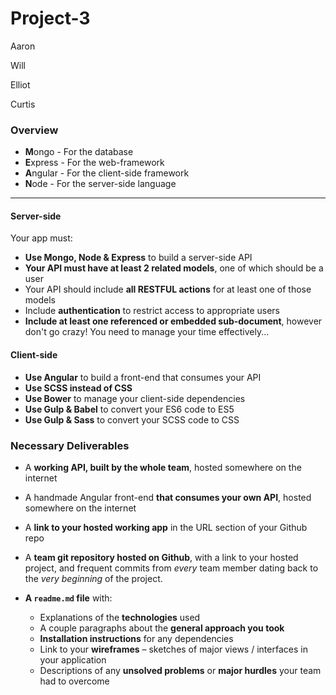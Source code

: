 # Project-3

Aaron


Will


Elliot


Curtis

### Overview
- **M**ongo - For the database
- **E**xpress - For the web-framework
- **A**ngular - For the client-side framework
- **N**ode - For the server-side language
---
#### Server-side

Your app must:
* **Use Mongo, Node & Express** to build a server-side API
* **Your API must have at least 2 related models**, one of which should be a user
* Your API should include **all RESTFUL actions** for at least one of those models
* Include **authentication** to restrict access to appropriate users
* **Include at least one referenced or embedded sub-document**, however don't go crazy! You need to manage your time effectively...

#### Client-side
* **Use Angular** to build a front-end that consumes your API
* **Use SCSS instead of CSS**
* **Use Bower** to manage your client-side dependencies
* **Use Gulp & Babel** to convert your ES6 code to ES5
* **Use Gulp & Sass** to convert your SCSS code to CSS

### Necessary Deliverables
* A **working API, built by the whole team**, hosted somewhere on the internet
* A handmade Angular front-end **that consumes your own API**, hosted somewhere on the internet
* A **link to your hosted working app** in the URL section of your Github repo
* A **team git repository hosted on Github**, with a link to your hosted project, and frequent commits from _every_ team member dating back to the _very beginning_ of the project.





* **A `readme.md` file** with:
	* Explanations of the **technologies** used
   	* A couple paragraphs about the **general approach you took**
   	* **Installation instructions** for any dependencies
   	* Link to your **wireframes** – sketches of major views / interfaces in your application
   * Descriptions of any **unsolved problems** or **major hurdles** your team had to overcome
